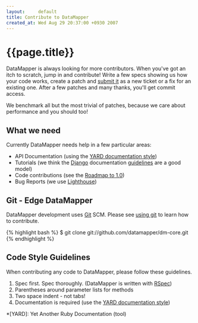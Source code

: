 ```yaml
---
layout:     default
title: Contribute to DataMapper
created_at: Wed Aug 29 20:37:00 +0930 2007
---
```


{{page.title}}
==============

DataMapper is always looking for more contributors. When you've got an itch to
scratch, jump in and contribute! Write a few specs showing us how your code
works, create a patch and [submit it](http://datamapper.lighthouseapp.com/projects/20609-datamapper/)
as a new ticket or a fix for an existing one. After a few patches and many thanks, you'll
get commit access.

We benchmark all but the most trivial of patches, because we care about
performance and you should too!

What we need
------------

Currently DataMapper needs help in a few particular areas:

* API Documentation (using the [YARD documentation style](http://www.yardoc.org/more))
* Tutorials (we think the [Django](http://www.djangoproject.com/) documentation [guidelines](http://jacobian.org/writing/great-documentation/) are a good model)
* Code contributions (see the [Roadmap to 1.0](http://wiki.github.com/datamapper/dm-core/roadmap))
* Bug Reports (we use [Lighthouse](http://datamapper.lighthouseapp.com/))

Git - Edge DataMapper
---------------------

DataMapper development uses [Git](http://git-scm.com/) SCM. Please see [using git](/using-git)
to learn how to contribute.

{% highlight bash %}
$ git clone git://github.com/datamapper/dm-core.git
{% endhighlight %}

Code Style Guidelines
---------------------

When contributing any code to DataMapper, please follow these guidelines.

1. Spec first. Spec thoroughly. (DataMapper is written with [RSpec](http://rspec.info/))
2. Parentheses around parameter lists for methods
3. Two space indent - not tabs!
4. Documentation is required (use the [YARD documentation style](http://www.yardoc.org/more))

*[YARD]: Yet Another Ruby Documentation (tool)
